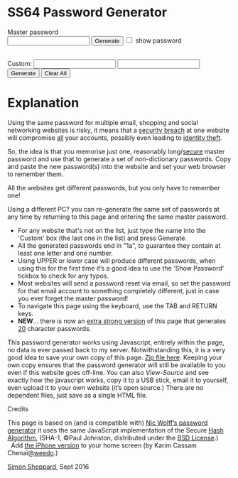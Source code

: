 
<!-- Begin navigation -->

<!--  End navigation -->
<h1>SS64 Password Generator</h1>
<form name="m" id="m">
<div id="mp">
<p>Master password<br>
<input name="main" id="main" class="masterbox" value="" autocomplete="off" autocapitalize="none" onblur="setvals();" onkeyup="copyTo(this, 'maintext');" type="password" tabindex="1">
<input name="maintext" id="maintext" class="masterbox" value="" autocomplete="off" autocapitalize="none" onblur="setvals();" onkeyup="copyTo(this, 'main');" style="display: none;" tabindex="2">
<input value="Generate" class="genbtn" onclick="setvals();" type="button"> <input name="reveal" onclick="revealPassword(this.checked);" type="checkbox" id="show"> 
<label id="showlbl" for="show">show password</label></p></div>
</form><form method="post">
<p><script type="text/javascript">
for (var i = 0; i < sites.length; i++) {
  document.write("<label><a href="http://ss64.com/pass/%5C%22%22" + sites[i].url + "\">" + sites[i].displayName + "</a></label>");
  document.writeln(" <input name=\"site\" class=\"sitebox\" value=\"" + sites[i].seed + "\" readonly=\"\">");
  document.writeln("<input name=\"password\" id=\"" + sites[i].seed + "\" class=\"pass\" readonly=\"\" onclick=\"highlight(this);\" tabindex=\"6\" value=\"\"><br>");
}
</script></p>
</form><br>
<!--custom-->
<form method="post" name="ot" class="callout" id="ot" onsubmit="setvals();otpassword.value = b64_sha1(customRoot.value+':'+ CustomSite.value).substr(0,8) + '1a'; if(customRoot.value.length==0 || customRoot.value==null){otpassword.value = ''}; document.ot.otpassword.focus(); document.ot.otpassword.select(); return false;">
<input name="passwd" id="customRoot" type="hidden">
<label>Custom: </label> 
<input name="CustomSite" class="sitebox" autocapitalize="none" onkeyup="otpassword.value = '';" tabindex="3">
<input name="otpassword" id="otpass" class="pass" readonly="" onclick="highlight(this);" tabindex="5">
&nbsp;&nbsp;
<input type="submit" class="genbtn" value="Generate" tabindex="4">
<input type="button" class="genbtn" value="Clear All" onclick="window.location.href=window.location.href">
</form>
<a id="help"></a><h1>Explanation</h1>
<p>Using the same password for multiple email, shopping and social networking websites is risky, it means that a <a href="http://www.privacyrights.org/data-breach">security breach</a> at  one website will compromise <a href="http://www.readwriteweb.com/archives/monstercom_loses_user_data_aga.php">all</a> your accounts, possibly even leading to <a href="http://en.wikipedia.org/wiki/Identity_theft">identity theft</a>.</p>
<p>So, the idea is that you memorise just one, reasonably long/<a href="http://howsecureismypassword.net/">secure</a> master password and use that to  generate a set of  non-dictionary passwords. Copy and paste the new password(s) into the website and set your web browser to remember them.</p>
<p>All the websites get different passwords, but you only have to remember one!</p>
<p>Using a different PC? you can re-generate the same set of passwords at any time by returning to this page and entering the same master password. </p>
<ul>
<li>For any website that's not on the list, just type the name into the 'Custom' box (the last one in the list) and press Generate. </li>
<li>All the generated passwords end in "1a", to guarantee they contain at least one letter and one number.</li>
<li>Using UPPER or lower case will produce different passwords, when using this for the first time it’s a good idea to use the 'Show Password' tickbox to check for any typos.</li>
<li>Most websites  will send a password reset via email, so set the password for that email account to something completely different, just in case you ever forget the master password!</li>
<li>To navigate this page using the keyboard, use the TAB and RETURN keys.</li>
<li><b>NEW</b>… there is now an <a href="index.html">extra strong version</a> of this page that generates <a href="../docs/security.html">20</a> character passwords.</li>
</ul>
<p>This password generator works using Javascript, entirely within the page, no data is ever passed back to my server. Notwithstanding this, it is a very good idea to save your own copy of this page. <a href="passwords.zip">Zip file here</a>. Keeping your own copy ensures that the password generator will still be available to you even if this website goes off-line. You can also <i>View-Source</i> and see exactly how the javascript works, copy it to a USB stick, email it to yourself, even upload it to your own website (it’s open source.) There are no dependent files, just save as a single HTML file.</p>

<p>Credits</p>
<p class="tagline">This page is based on (and is compatible with) <a href="http://angel.net/%7Enic/passwd.sha1.1a.html">Nic Wolff’s password generator</a> it uses the  same JavaScript implementation of the Secure <a href="http://en.wikipedia.org/wiki/Cryptographic_hash_function">Hash Algorithm</a>, (SHA-1, ©Paul Johnston, distributed under the <a href="http://en.wikipedia.org/wiki/BSD_License">BSD License</a>.)
&nbsp;&nbsp;Add <a href="iphone/index.html">the iPhone version</a> to your home screen (by Karim Cassam Chenaï@<a href="http://www.weedo.fr/">weedo</a>.)</p>
<p class="tagline"><a href="../index.html">Simon Sheppard</a>, Sept 2016</p>
